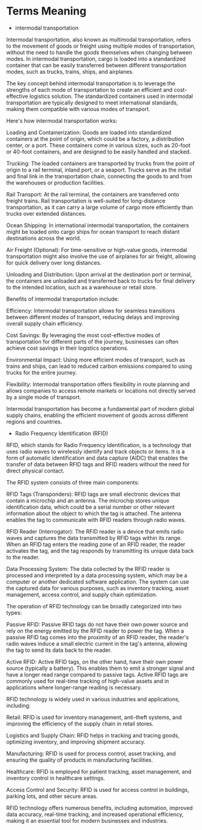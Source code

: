 # Terms Meaning

- intermodal transportation

Intermodal transportation, also known as multimodal transportation, refers to the movement of goods or freight using multiple modes of transportation, without the need to handle the goods themselves when changing between modes. In intermodal transportation, cargo is loaded into a standardized container that can be easily transferred between different transportation modes, such as trucks, trains, ships, and airplanes.

The key concept behind intermodal transportation is to leverage the strengths of each mode of transportation to create an efficient and cost-effective logistics solution. The standardized containers used in intermodal transportation are typically designed to meet international standards, making them compatible with various modes of transport.

Here's how intermodal transportation works:

Loading and Containerization: Goods are loaded into standardized containers at the point of origin, which could be a factory, a distribution center, or a port. These containers come in various sizes, such as 20-foot or 40-foot containers, and are designed to be easily handled and stacked.

Trucking: The loaded containers are transported by trucks from the point of origin to a rail terminal, inland port, or a seaport. Trucks serve as the initial and final link in the transportation chain, connecting the goods to and from the warehouses or production facilities.

Rail Transport: At the rail terminal, the containers are transferred onto freight trains. Rail transportation is well-suited for long-distance transportation, as it can carry a large volume of cargo more efficiently than trucks over extended distances.

Ocean Shipping: In international intermodal transportation, the containers might be loaded onto cargo ships for ocean transport to reach distant destinations across the world.

Air Freight (Optional): For time-sensitive or high-value goods, intermodal transportation might also involve the use of airplanes for air freight, allowing for quick delivery over long distances.

Unloading and Distribution: Upon arrival at the destination port or terminal, the containers are unloaded and transferred back to trucks for final delivery to the intended location, such as a warehouse or retail store.

Benefits of intermodal transportation include:

Efficiency: Intermodal transportation allows for seamless transitions between different modes of transport, reducing delays and improving overall supply chain efficiency.

Cost Savings: By leveraging the most cost-effective modes of transportation for different parts of the journey, businesses can often achieve cost savings in their logistics operations.

Environmental Impact: Using more efficient modes of transport, such as trains and ships, can lead to reduced carbon emissions compared to using trucks for the entire journey.

Flexibility: Intermodal transportation offers flexibility in route planning and allows companies to access remote markets or locations not directly served by a single mode of transport.

Intermodal transportation has become a fundamental part of modern global supply chains, enabling the efficient movement of goods across different regions and countries.

- Radio Frequency Identification (RFID)

RFID, which stands for Radio Frequency Identification, is a technology that uses radio waves to wirelessly identify and track objects or items. It is a form of automatic identification and data capture (AIDC) that enables the transfer of data between RFID tags and RFID readers without the need for direct physical contact.

The RFID system consists of three main components:

RFID Tags (Transponders): RFID tags are small electronic devices that contain a microchip and an antenna. The microchip stores unique identification data, which could be a serial number or other relevant information about the object to which the tag is attached. The antenna enables the tag to communicate with RFID readers through radio waves.

RFID Reader (Interrogator): The RFID reader is a device that emits radio waves and captures the data transmitted by RFID tags within its range. When an RFID tag enters the reading zone of an RFID reader, the reader activates the tag, and the tag responds by transmitting its unique data back to the reader.

Data Processing System: The data collected by the RFID reader is processed and interpreted by a data processing system, which may be a computer or another dedicated software application. The system can use the captured data for various purposes, such as inventory tracking, asset management, access control, and supply chain optimization.

The operation of RFID technology can be broadly categorized into two types:

Passive RFID: Passive RFID tags do not have their own power source and rely on the energy emitted by the RFID reader to power the tag. When a passive RFID tag comes into the proximity of an RFID reader, the reader's radio waves induce a small electric current in the tag's antenna, allowing the tag to send its data back to the reader.

Active RFID: Active RFID tags, on the other hand, have their own power source (typically a battery). This enables them to emit a stronger signal and have a longer read range compared to passive tags. Active RFID tags are commonly used for real-time tracking of high-value assets and in applications where longer-range reading is necessary.

RFID technology is widely used in various industries and applications, including:

Retail: RFID is used for inventory management, anti-theft systems, and improving the efficiency of the supply chain in retail stores.

Logistics and Supply Chain: RFID helps in tracking and tracing goods, optimizing inventory, and improving shipment accuracy.

Manufacturing: RFID is used for process control, asset tracking, and ensuring the quality of products in manufacturing facilities.

Healthcare: RFID is employed for patient tracking, asset management, and inventory control in healthcare settings.

Access Control and Security: RFID is used for access control in buildings, parking lots, and other secure areas.

RFID technology offers numerous benefits, including automation, improved data accuracy, real-time tracking, and increased operational efficiency, making it an essential tool for modern businesses and industries.
